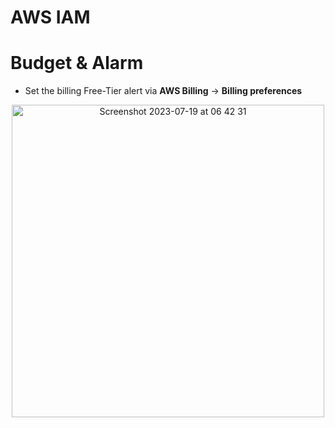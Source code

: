 # AWS IAM
# Budget & Alarm
- Set the billing Free-Tier alert via **AWS Billing** &rarr; **Billing preferences**
<p align="center"><img width="500" alt="Screenshot 2023-07-19 at 06 42 31" src="https://github.com/CodexploreRepo/aws/assets/64508435/eb783fc8-0e55-48fb-8e35-bae9ea788f10"></p>
